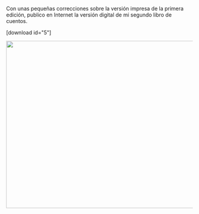 <html><body><p>Con unas pequeñas correcciones sobre la versión impresa de la primera edición, publico en Internet la versión digital de mi segundo libro de cuentos.



[download id="5"]



</p><p style="text-align: center;"><a href="/wp-content/uploads/2012/06/Tapa-contratapa-caballeros.jpg"><img class="aligncenter size-large wp-image-4085" title="Tapa y contratapa de Los caballeros de la Rosa" src="/wp-content/uploads/2012/06/Tapa-contratapa-caballeros-1024x725.jpg" alt="" width="640" height="453"></a></p></body></html>